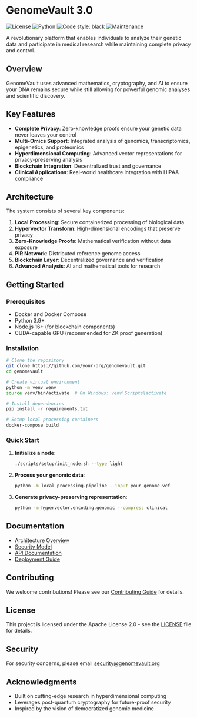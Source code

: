 # GenomeVault 3.0

[![License](https://img.shields.io/badge/License-Apache%202.0-blue.svg)](https://opensource.org/licenses/Apache-2.0)
[![Python](https://img.shields.io/badge/python-3.9%2B-blue)](https://www.python.org/downloads/)
[![Code style: black](https://img.shields.io/badge/code%20style-black-000000.svg)](https://github.com/psf/black)
[![Maintenance](https://img.shields.io/badge/Maintained%3F-yes-green.svg)](https://github.com/yourusername/GenomeVault/graphs/commit-activity)

A revolutionary platform that enables individuals to analyze their genetic data and participate in medical research while maintaining complete privacy and control.

## Overview

GenomeVault uses advanced mathematics, cryptography, and AI to ensure your DNA remains secure while still allowing for powerful genomic analyses and scientific discovery.

## Key Features

- **Complete Privacy**: Zero-knowledge proofs ensure your genetic data never leaves your control
- **Multi-Omics Support**: Integrated analysis of genomics, transcriptomics, epigenetics, and proteomics
- **Hyperdimensional Computing**: Advanced vector representations for privacy-preserving analysis
- **Blockchain Integration**: Decentralized trust and governance
- **Clinical Applications**: Real-world healthcare integration with HIPAA compliance

## Architecture

The system consists of several key components:

1. **Local Processing**: Secure containerized processing of biological data
2. **Hypervector Transform**: High-dimensional encodings that preserve privacy
3. **Zero-Knowledge Proofs**: Mathematical verification without data exposure
4. **PIR Network**: Distributed reference genome access
5. **Blockchain Layer**: Decentralized governance and verification
6. **Advanced Analysis**: AI and mathematical tools for research

## Getting Started

### Prerequisites

- Docker and Docker Compose
- Python 3.9+
- Node.js 16+ (for blockchain components)
- CUDA-capable GPU (recommended for ZK proof generation)

### Installation

```bash
# Clone the repository
git clone https://github.com/your-org/genomevault.git
cd genomevault

# Create virtual environment
python -m venv venv
source venv/bin/activate  # On Windows: venv\Scripts\activate

# Install dependencies
pip install -r requirements.txt

# Setup local processing containers
docker-compose build
```

### Quick Start

1. **Initialize a node**:
   ```bash
   ./scripts/setup/init_node.sh --type light
   ```

2. **Process your genomic data**:
   ```bash
   python -m local_processing.pipeline --input your_genome.vcf
   ```

3. **Generate privacy-preserving representation**:
   ```bash
   python -m hypervector.encoding.genomic --compress clinical
   ```

## Documentation

- [Architecture Overview](docs/architecture/overview.md)
- [Security Model](docs/architecture/security-model.md)
- [API Documentation](docs/api/)
- [Deployment Guide](docs/deployment/)

## Contributing

We welcome contributions! Please see our [Contributing Guide](CONTRIBUTING.md) for details.

## License

This project is licensed under the Apache License 2.0 - see the [LICENSE](LICENSE) file for details.

## Security

For security concerns, please email security@genomevault.org

## Acknowledgments

- Built on cutting-edge research in hyperdimensional computing
- Leverages post-quantum cryptography for future-proof security
- Inspired by the vision of democratized genomic medicine
